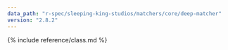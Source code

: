 ```yaml
---
data_path: "r-spec/sleeping-king-studios/matchers/core/deep-matcher"
version: "2.8.2"
---
```


{% include reference/class.md %}
